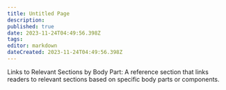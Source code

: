 ```yaml
---
title: Untitled Page
description: 
published: true
date: 2023-11-24T04:49:56.398Z
tags: 
editor: markdown
dateCreated: 2023-11-24T04:49:56.398Z
---
```


Links to Relevant Sections by Body Part: A reference section that links readers to relevant sections based on specific body parts or components.
